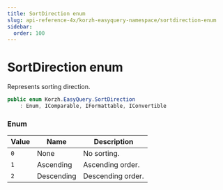 ```yaml
---
title: SortDirection enum
slug: api-reference-4x/korzh-easyquery-namespace/sortdirection-enum
sidebar:
  order: 100
---
```

# SortDirection enum

Represents sorting direction.
```csharp
public enum Korzh.EasyQuery.SortDirection
    : Enum, IComparable, IFormattable, IConvertible

```

### Enum

| Value | Name | Description | 
| --- | --- | --- | 
| `0` | None | No sorting. | 
| `1` | Ascending | Ascending order. | 
| `2` | Descending | Descending order. |

